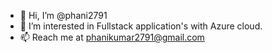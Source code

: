 - 👋 Hi, I’m @phani2791
- 👀 I’m interested in Fullstack application's with Azure cloud.
- 📫 Reach me at phanikumar2791@gmail.com

<!---
phani2791/phani2791 is a ✨ special ✨ repository because its `README.md` (this file) appears on your GitHub profile.
You can click the Preview link to take a look at your changes.
--->
